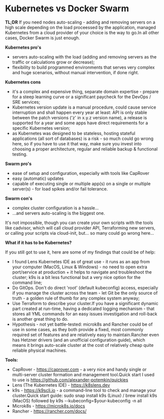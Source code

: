 # Kubernetes vs Docker Swarm

**TL;DR**
If you need nodes auto-scaling - adding and removing servers on a high scale depending on the load proceessed by the application, managed Kubernetes from a cloud provider of your choice is the way to go.In all other cases, Docker Swarm is just enough.

**Kubernetes pro's**
- servers auto-scaling with the load (adding and removing servers as the traffic or calculations grow or decrease);
- flexibility to build programmed environments that serves very complex and huge scenarios, without manual intervention, if done right.

**Kubernetes cons**
- it's a complex and expensive thing, separate domain expertise - prepare for a steep learning curve or a significant paycheck for the DevOps / SRE services;
- Kubernetes version update is a manual procedure, could cause service interruption and shall happen every year at least: API is only stable between the patch versions ('z' in x.y.z version name), a release is supported for a year and some apps have direct requirements for a specific Kubernetes version;
- as Kubernetes was designed to be stateless, hosting stateful applications (all sort of databases) is a risk - so much could go wrong here, so if you have to use it that way, make sure you invest into choosing a proper architecture, regular and reliable backup & functional testing.

**Swarm pro's**
- ease of setup and configuration, especially with tools like CapRover
- easy (automatic) updates
- capable of executing single or multiple app(s) on a single or multiple server(s) - for load spikes and/or fail tolerance.

**Swarm con's**
- complex cluster configuration is a hassle...
- ...and servers auto-scaling is the biggest one.

It's not impossible, though you can create your own scripts with the tools like cadvisor, which will call cloud provider API, Terraforming new servers, or calling your scripts via cloud-init, but... so many could go wrong here...

**What if it has to be Kubernetes?**

If you still got to use it, here are some of my findings that could be of help:
- I found Lens Kubernetes IDE as of great use - it runs as an app from your computer (MacOS, Linux & Windows) - no need to open extra port/service at production + it helps to navigate and troubleshoot the cluster; k9s is a bit less functional but a very nice option for the command line;
- Do GitOps. Don't do direct 'root' (default kubeconfig) access, especially if you manage the cluster across the team - let Git be the only source of truth - a golden rule of thumb for any complex system anyway;
- Use Terraform to describe your cluster.If you have a significant dynamic part created at run-time, having a dedicated logging mechanism - that stores all YML commands for an easy issues investigation and roll-back is another great thing to do.
- Hypothesis - not yet battle-tested: microk8s and Rancher could be of use in some cases, as they both provide a fixed, most commonly required set of features and are relatively easy to maintain.Rancher even has Hetzner drivers (and an unofficial configuration guide), which means it brings auto-scale cluster at the cost of relatively cheap quite reliable physical machines.

**Tools:**
- CapRover - https://caprover.com - a very nice and handy single or multi-server cluster formation and management tool.Quick start I used to use is https://github.com/alexander-potemkin/quickies
- Lens (The Kubernetes IDE) - https://k8slens.dev
- k9s - https://k9scli.io - a command-line tool to check and manage your cluster.Quick start guide:  sudo snap install k9s (Linux) / brew install k9s (MacOS) followed by k9s --kubeconfig=$your-kubeconfig -n all
- Microk8s - https://microk8s.io/docs
- Rancher - https://rancher.com/docs/